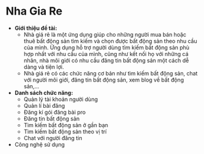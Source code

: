 # Nha Gia Re

- **Giới thiệu đề tài:**
  - Nhà giá rẻ là một ứng dụng giúp cho những người mua bán hoặc thuê bất động sản tìm kiếm và chọn được bất động sản theo nhu cầu của mình. Ứng dụng hỗ trợ người dùng tìm kiếm bất động sản phù hợp nhất với nhu cầu của mình, cũng như kết nối họ với những cá nhân, nhà môi giới có nhu cầu đăng tin bất động sản một cách dễ dàng và tiện lợi.
  - Nhà giá rẻ có các chức năng cơ bản như tìm kiếm bất động sản, chat với người môi giới, đăng tin bất động sản, xem blog về bất động sản,...
- **Danh sách chức năng:**
  - Quản lý tài khoản người dùng
  - Quản lí bài đăng
  - Đăng kí gói đăng bài pro
  - Đăng tin bất động sản
  - Tìm kiếm bất động sản ở gần bạn
  - Tìm kiếm bất động sản theo vị trí
  - Chat với người đăng tin
- Công nghệ sử dụng
